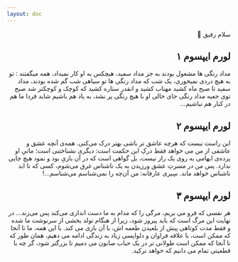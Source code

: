```yaml
---
layout: doc
---
```


<div dir="rtl">
 سلام رفیق 👋


لورم ایپسوم ۱
----
 مداد رنگی ها مشغول بودند به جز مداد سفید، هیچکس به او کار نمیداد، همه میگفتند : تو به هیچ دردی نمیخوری، یک شب که مداد رنگی ها تو سیاهی شب گم شده بودند، مداد سفید تا صبح ماه کشید مهتاب کشید و انقدر ستاره کشید که کوچک و کوچکتر شد صبح توی جعبه مداد رنگی جای خالی او با هیچ رنگی  پر نشد، به یاد هم باشیم شاید فردا ما هم در کنار هم نباشیم…


لورم ایپسوم ۲
----
این راست نیست که هرچه عاشق‌ تر باشی بهتر درک می‌کنی. همه‌ی آنچه عشق و عاشقی از من می‌ خواهد فقط درکِ این حکمت است: دیگری نشناختنی است؛ ماتیِ او پرده‌ی ابهامی به روی یک راز نیست، بل گواهی است که در آن بازیِ بود و نمود هیچ‌ جایی ندارد. پس من در مسرتِ عشق ورزیدن به یک ناشناس غرق می‌شوم، کسی که تا ابد ناشناس خواهد ماند. سِیری عارفانه: من آن‌چه را نمی‌شناسم می‌شناسم...!


لورم ایپسوم ۳
----
هر نفسی که فرو می‌ بریم، مرگی را که مدام به ما دست‌ اندازی می‌کند پس می‌زند... در نهایت این مرگ است که باید پیروز شود، زیرا از هنگام تولد بخشی از سرنوشت ما شده و فقط مدت کوتاهی پیش از بلعیدن طعمه اش، با آن بازی می کند. با این همه، ما تا آنجا که ممکن است، با علاقه فراوان و دلواپسی زیاد به زندگی ادامه می دهیم، همان‌ طور که تا آنجا که ممکن است طولانی‌ تر در یک حباب صابون می‌ دمیم تا بزرگتر شود، گر چه با قطعیتی تمام می‌ دانیم که خواهد ترکید.


</div>